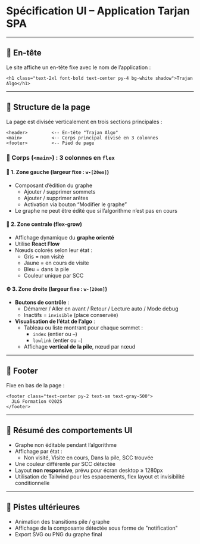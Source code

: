 # Spécification UI – Application Tarjan SPA

---

## 🧩 En-tête

Le site affiche un en-tête fixe avec le nom de l’application :

```
<h1 class="text-2xl font-bold text-center py-4 bg-white shadow">Trajan Algo</h1>
```

---

## 🧱 Structure de la page

La page est divisée verticalement en trois sections principales :

```
<header>         <-- En-tête "Trajan Algo"
<main>           <-- Corps principal divisé en 3 colonnes
<footer>         <-- Pied de page
```

### 📐 Corps (`<main>`) : 3 colonnes en `flex`

#### 🧭 1. Zone gauche (largeur fixe : `w-[20em]`)

- Composant d’édition du graphe
  - Ajouter / supprimer sommets
  - Ajouter / supprimer arêtes
  - Activation via bouton “Modifier le graphe”
- Le graphe ne peut être édité que si l’algorithme n’est pas en cours

#### 🔷 2. Zone centrale (flex-grow)

- Affichage dynamique du **graphe orienté**
- Utilise **React Flow**
- Nœuds colorés selon leur état :
  - Gris = non visité
  - Jaune = en cours de visite
  - Bleu = dans la pile
  - Couleur unique par SCC

#### ⚙️ 3. Zone droite (largeur fixe : `w-[20em]`)

- **Boutons de contrôle** :
  - Démarrer / Aller en avant / Retour / Lecture auto / Mode debug
  - Inactifs = `invisible` (place conservée)
- **Visualisation de l’état de l’algo** :
  - Tableau ou liste montrant pour chaque sommet :
    - `index` (entier ou `—`)
    - `lowlink` (entier ou `—`)
  - Affichage **vertical de la pile**, nœud par nœud

---

## 🎨 Footer

Fixe en bas de la page :

```
<footer class="text-center py-2 text-sm text-gray-500">
  JLG Formation ©2025
</footer>
```

---

## 🧪 Résumé des comportements UI

- Graphe non éditable pendant l’algorithme
- Affichage par état :
  - Non visité, Visite en cours, Dans la pile, SCC trouvée
- Une couleur différente par SCC détectée
- Layout **non responsive**, prévu pour écran desktop ≥ 1280px
- Utilisation de Tailwind pour les espacements, flex layout et invisibilité conditionnelle

---

## 🔮 Pistes ultérieures

- Animation des transitions pile / graphe
- Affichage de la composante détectée sous forme de "notification"
- Export SVG ou PNG du graphe final
